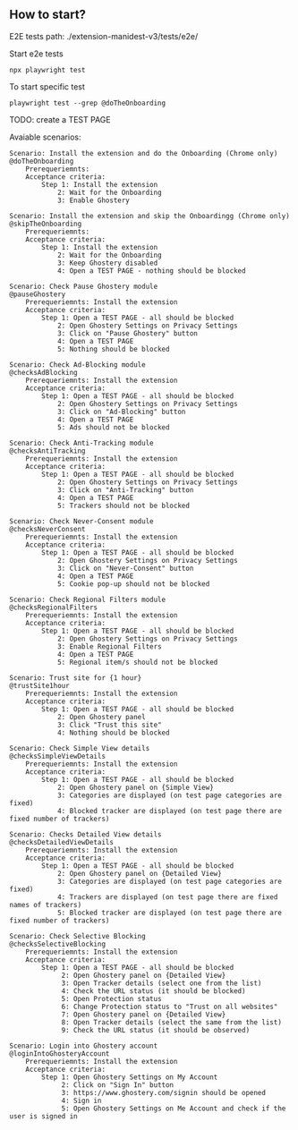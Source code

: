 ## How to start?

E2E tests path: ./extension-manidest-v3/tests/e2e/

Start e2e tests
```
npx playwright test
```

To start specific test
```
playwright test --grep @doTheOnboarding
```

TODO: create a TEST PAGE

Avaiable scenarios:

    Scenario: Install the extension and do the Onboarding (Chrome only)
    @doTheOnboarding
        Prerequeriemnts:
        Acceptance criteria:
            Step 1: Install the extension
                2: Wait for the Onboarding
                3: Enable Ghostery
    
    Scenario: Install the extension and skip the Onboardingg (Chrome only)
    @skipTheOnboarding
        Prerequeriemnts:
        Acceptance criteria:
            Step 1: Install the extension
                2: Wait for the Onboarding
                3: Keep Ghostery disabled
                4: Open a TEST PAGE - nothing should be blocked
        
    Scenario: Check Pause Ghostery module
    @pauseGhostery
        Prerequeriemnts: Install the extension
        Acceptance criteria:
            Step 1: Open a TEST PAGE - all should be blocked
                2: Open Ghostery Settings on Privacy Settings
                3: Click on "Pause Ghostery" button
                4: Open a TEST PAGE
                5: Nothing should be blocked

    Scenario: Check Ad-Blocking module
    @checksAdBlocking
        Prerequeriemnts: Install the extension
        Acceptance criteria:
            Step 1: Open a TEST PAGE - all should be blocked
                2: Open Ghostery Settings on Privacy Settings
                3: Click on "Ad-Blocking" button
                4: Open a TEST PAGE
                5: Ads should not be blocked
 
    Scenario: Check Anti-Tracking module
    @checksAntiTracking
        Prerequeriemnts: Install the extension
        Acceptance criteria:
            Step 1: Open a TEST PAGE - all should be blocked
                2: Open Ghostery Settings on Privacy Settings
                3: Click on "Anti-Tracking" button
                4: Open a TEST PAGE
                5: Trackers should not be blocked
 
    Scenario: Check Never-Consent module
    @checksNeverConsent
        Prerequeriemnts: Install the extension
        Acceptance criteria:
            Step 1: Open a TEST PAGE - all should be blocked
                2: Open Ghostery Settings on Privacy Settings
                3: Click on "Never-Consent" button
                4: Open a TEST PAGE
                5: Cookie pop-up should not be blocked 
 
    Scenario: Check Regional Filters module
    @checksRegionalFilters
        Prerequeriemnts: Install the extension
        Acceptance criteria:
            Step 1: Open a TEST PAGE - all should be blocked
                2: Open Ghostery Settings on Privacy Settings
                3: Enable Regional Filters
                4: Open a TEST PAGE
                5: Regional item/s should not be blocked
 
    Scenario: Trust site for {1 hour}
    @trustSite1hour
        Prerequeriemnts: Install the extension
        Acceptance criteria:
            Step 1: Open a TEST PAGE - all should be blocked
                2: Open Ghostery panel
                3: Click "Trust this site"
                4: Nothing should be blocked
 
    Scenario: Check Simple View details
    @checksSimpleViewDetails
        Prerequeriemnts: Install the extension
        Acceptance criteria:
            Step 1: Open a TEST PAGE - all should be blocked
                2: Open Ghostery panel on {Simple View}
                3: Categories are displayed (on test page categories are fixed)
                4: Blocked tracker are displayed (on test page there are fixed number of trackers)
 
    Scenario: Checks Detailed View details
    @checksDetailedViewDetails
        Prerequeriemnts: Install the extension
        Acceptance criteria:
            Step 1: Open a TEST PAGE - all should be blocked
                2: Open Ghostery panel on {Detailed View}
                3: Categories are displayed (on test page categories are fixed)
                4: Trackers are displayed (on test page there are fixed names of trackers)
                5: Blocked tracker are displayed (on test page there are fixed number of trackers)
 
    Scenario: Check Selective Blocking
    @checksSelectiveBlocking
        Prerequeriemnts: Install the extension
        Acceptance criteria:
            Step 1: Open a TEST PAGE - all should be blocked
                 2: Open Ghostery panel on {Detailed View}
                 3: Open Tracker details (select one from the list)
                 4: Check the URL status (it should be blocked)
                 5: Open Protection status
                 6: Change Protection status to "Trust on all websites"
                 7: Open Ghostery panel on {Detailed View}
                 8: Open Tracker details (select the same from the list)
                 9: Check the URL status (it should be observed)
 
    Scenario: Login into Ghostery account
    @loginIntoGhosteryAccount
        Prerequeriemnts: Install the extension
        Acceptance criteria:
            Step 1: Open Ghostery Settings on My Account
                 2: Click on "Sign In" button
                 3: https://www.ghostery.com/signin should be opened
                 4: Sign in
                 5: Open Ghostery Settings on Me Account and check if the user is signed in